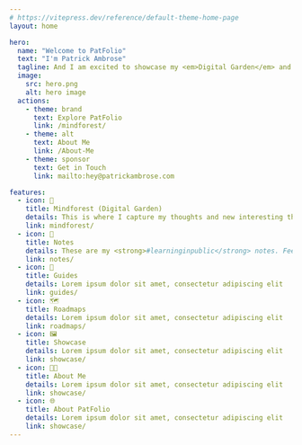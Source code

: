 ```yaml
---
# https://vitepress.dev/reference/default-theme-home-page
layout: home

hero:
  name: "Welcome to PatFolio"
  text: "I'm Patrick Ambrose"
  tagline: And I am excited to showcase my <em>Digital Garden</em> and <em>Learning in Public</em> Website under the name <strong>Patfolio</strong>. Here, I share everything that I learn and the journeys I take!<br><br>So, what say, start exploring?  
  image:
    src: hero.png
    alt: hero image
  actions:
    - theme: brand
      text: Explore PatFolio
      link: /mindforest/
    - theme: alt
      text: About Me
      link: /About-Me
    - theme: sponsor
      text: Get in Touch
      link: mailto:hey@patrickambrose.com

features:
  - icon: 🌳
    title: Mindforest (Digital Garden)
    details: This is where I capture my thoughts and new interesting things I come across.
    link: mindforest/
  - icon: 📕
    title: Notes
    details: These are my <strong>#learninginpublic</strong> notes. Feel free to explore for new things to learn.
    link: notes/
  - icon: 📌
    title: Guides
    details: Lorem ipsum dolor sit amet, consectetur adipiscing elit
    link: guides/
  - icon: 🗺️
    title: Roadmaps
    details: Lorem ipsum dolor sit amet, consectetur adipiscing elit
    link: roadmaps/
  - icon: 🖼️
    title: Showcase
    details: Lorem ipsum dolor sit amet, consectetur adipiscing elit
    link: showcase/
  - icon: 🤵🏽
    title: About Me
    details: Lorem ipsum dolor sit amet, consectetur adipiscing elit
    link: showcase/
  - icon: 🌐
    title: About PatFolio
    details: Lorem ipsum dolor sit amet, consectetur adipiscing elit
    link: showcase/
---
```

